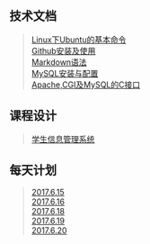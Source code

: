 ## 技术文档
>[Linux下Ubuntu的基本命令](./Linux下Ubuntu的基本命令.md)  
>[Github安装及使用](./Github安装及使用.md)  
>[Markdown语法](./Markdowm语法)  
>[MySQL安装与配置](./MySQL安装与配置.md)    
>[Apache,CGI及MySQL的C接口](./Apache,CGI及MySQL的C接口.md)

## 课程设计
>[学生信息管理系统](/stu.md)

## 每天计划
>[2017.6.15](./2017.6.15.md)  
>[2017.6.16](./2017.6.16.md)  
>[2017.6.18](./2017.6.18.md)  
>[2017.6.19](./2017.6.19.md)    
>[2017.6.20](./2017.6.20.md)
